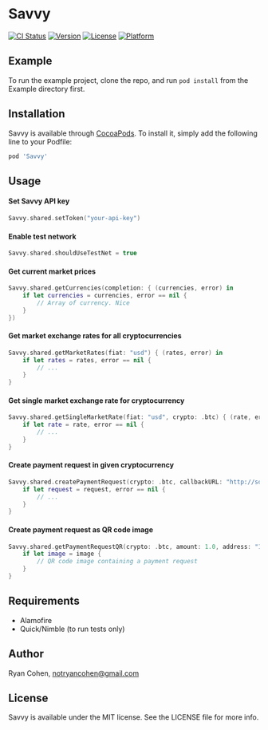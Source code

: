 # Savvy

[![CI Status](https://img.shields.io/travis/imryan/Savvy.svg?style=flat)](https://travis-ci.org/imryan/Savvy)
[![Version](https://img.shields.io/cocoapods/v/Savvy.svg?style=flat)](https://cocoapods.org/pods/Savvy)
[![License](https://img.shields.io/cocoapods/l/Savvy.svg?style=flat)](https://cocoapods.org/pods/Savvy)
[![Platform](https://img.shields.io/cocoapods/p/Savvy.svg?style=flat)](https://cocoapods.org/pods/Savvy)

## Example

To run the example project, clone the repo, and run `pod install` from the Example directory first.

## Installation

Savvy is available through [CocoaPods](https://cocoapods.org). To install
it, simply add the following line to your Podfile:

```ruby
pod 'Savvy'
```

## Usage

#### Set Savvy API key
```swift
Savvy.shared.setToken("your-api-key")
```

#### Enable test network
```swift
Savvy.shared.shouldUseTestNet = true
```

#### Get current market prices
```swift
Savvy.shared.getCurrencies(completion: { (currencies, error) in
    if let currencies = currencies, error == nil {
        // Array of currency. Nice
    }
})
```

#### Get market exchange rates for all cryptocurrencies
```swift
Savvy.shared.getMarketRates(fiat: "usd") { (rates, error) in
    if let rates = rates, error == nil {
        // ...
    }
}
```

#### Get single market exchange rate for cryptocurrency
```swift
Savvy.shared.getSingleMarketRate(fiat: "usd", crypto: .btc) { (rate, error) in
    if let rate = rate, error == nil {
        // ...
    }
}
```

#### Create payment request in given cryptocurrency
```swift
Savvy.shared.createPaymentRequest(crypto: .btc, callbackURL: "http://some.site/") { (request, error) in
    if let request = request, error == nil {
        // ...
    }
}
```

#### Create payment request as QR code image
```swift
Savvy.shared.getPaymentRequestQR(crypto: .btc, amount: 1.0, address: "1F1tAaz5x1HUXrCNLbtMDqcw6o5GNn4xqX", message: "Free money", size: nil) { (image) in
    if let image = image {
        // QR code image containing a payment request
    }
}
```

## Requirements

* Alamofire
* Quick/Nimble (to run tests only)

## Author

Ryan Cohen, notryancohen@gmail.com

## License

Savvy is available under the MIT license. See the LICENSE file for more info.
